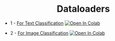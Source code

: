 <h1 align="center">
  Dataloaders
</h1>

* 1 - [For Text Classification](https://github.com/mehedihasanbijoy/PyTorch-BanglaNLP-Tutorial/blob/main/1.%20Dataloaders/Dataloader_ImageClassification.ipynb) [![Open In Colab](https://colab.research.google.com/assets/colab-badge.svg)](https://drive.google.com/file/d/1woUMyq_wtOGqUf2H1vtRUfL5uTyGdTB4/view?usp=share_link)
    
* 2 - [For Image Classification](https://github.com/mehedihasanbijoy/PyTorch-BanglaNLP-Tutorial/blob/main/1.%20Dataloaders/Dataloader_ImageClassification.ipynb) [![Open In Colab](https://colab.research.google.com/assets/colab-badge.svg)](https://drive.google.com/file/d/1xWxxcX89IPawD-PzaHbCUY9y9uMUQARC/view?usp=share_link)

